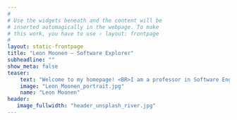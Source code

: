 ```yaml
---
#
# Use the widgets beneath and the content will be
# inserted automagically in the webpage. To make
# this work, you have to use › layout: frontpage
#
layout: static-frontpage
title: "Leon Moonen – Software Explorer"
subheadline: ""
show_meta: false
teaser: 
    text: "Welcome to my homepage! <BR>I am a professor in Software Engineering at Simula Research Laboratory, Norway. My research is aimed at the development and empirical evaluation of advanced data-driven techniques and tools that help software engineers create more secure, trustworthy and resilient systems. The focus is on creating actionable, evidence-based, insights for assessing and understanding the risks involved with the evolution and operation of complex software-intensive systems. My research combines several fields, such as software analysis, machine learning and AI, software reverse engineering, software repository mining, program comprehension, and empirical software engineering.<BR><BR>In collaboration with my team, I'm currently addressing the following areas: (1) cybersecurity, in particular, automated assessment and repair of software security vulnerabilities, as well as automated support for cyber threat intelligence; (2) autonomous self-healing systems, where we investigate how bio-inspired approaches can help build more resilient systems; and (3) intelligent analytics, to benefit from the wealth of data that is produced during software development, evolution and operation to support decision-making."
    image: "Leon_Moonen_portrait.jpg"
    name: "Leon Moonen"
header:
   image_fullwidth: "header_unsplash_river.jpg"
---
```

